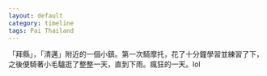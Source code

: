 ```yaml
---
layout: default
category: timeline
tags: Pai Thailand
---
```


「拜縣」，「清邁」附近的一個小鎮。第一次騎摩托，花了十分鐘學習並練習了下，之後便騎著小毛驢逛了整整一天，直到下雨。瘋狂的一天。lol

<img src="{{ site_url }}/img/posts/2014-07-12-01-pai-th.jpg" alt="">
<img src="{{ site_url }}/img/posts/2014-07-12-02-pai-th.jpg" alt="">

